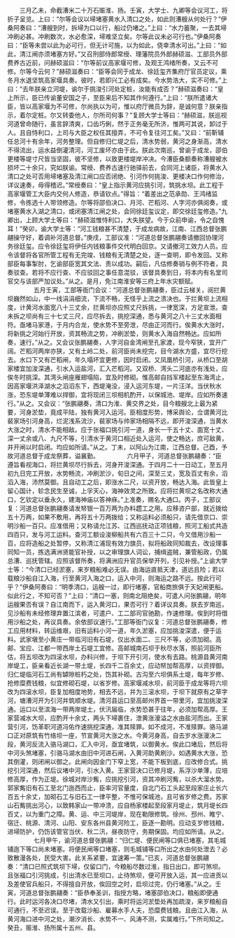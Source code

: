 <!-- { "loadSidebar": true } -->
　　三月乙未，命截漕米二十万石赈淮、扬。壬寅，大学士、九卿等会议河工，将折子呈览。上曰：“尔等会议以埽堵塞黄水入清口之处，如此则漕艘从何处行？”伊桑阿奏曰：“漕艘到时，拆埽为口以行，船过仍堵之。”上曰：“水力蓄聚，一去其埽冲刷必甚。冲刷数次，水必愈深，埽难坚立矣。尔等此议未必可行也。”伊桑阿奏曰：“臣等未尝以此为必可行，但无计可施，以为如此，侥幸清水可出。”上曰：“如此，清江闸亦须堵塞方好。”又召刑部侍郎常绶、理藩院员外郎赫硕滋、工部员外部费养古近前，问赫硕滋曰：“尔等前议高家堰可修，及观王鸿绪所奏，又云不可修。尔等今云何？”赫硕滋奏曰：“臣等会同于成龙、徐廷玺齐集府厅官员定议，乘冬月水退坚筑高家堰具奏。彼时，若即兴工必有成矣。今水势浩大，实不可修。”上曰：“去年朕亲立河堤，谕尔于挑浚引河处定桩，汝能有成否？”赫硕滋奏曰：“皇上所示，臣已传谕董安国之子，至臣来后不知其作何遵行。”上曰：“朕所遣诸大臣，皆以高家堰为不可修，尔尚执以为可，惟以府厅微员为辞，是诚何意？朕亲指示，着尔定桩。尔又转委他人，尔所司何事？”复顾大学士等曰：“赫硕滋，朕巡视河道曾命随行，虽言辞清爽，口齿巧俐，然于正务毫无所济，惟两可其说，卸过于人。且自恃利口，上司与大臣之权任其擅弄，不可令复往河工矣。”又曰：“前靳辅任总河十有余年，河务整理。但自修归仁堤之后，清水势弱，黄河之身渐高，清水不得流出，运水益倒灌清河，河工废坏亦由于此。朕此次南巡，曾谕于成龙，邵伯更楼等堤寸尺皆当坚固，彼不坚修，以致更楼堤岸冲决。今漕臣桑额奏称漕艘被水损坏二十余只，究如朕谕。常绶、费养古速行驰驿前去，会同河上诸臣，将黄水入清口之处可否用埽堵塞及清江闸口应否闭绝、引河作何挑浚、更楼决口作何修治，详议速奏，毋得稽迟。”常绶奏曰：“皇上指示黄河应挑引河，筑挑水坝。此工程于高家堰管工大臣内交何人修造，恭请钦点。”得旨：“着差出之范承勋、王鸿绪监修，令拣选十人带领修造。尔等将邵伯决口、月河、芒稻河、人字河亦俱阅奏，或堵塞黄水入湖之清口，或闭塞清江闸之处，会同徐廷玺议定，即交徐廷玺修造。”九卿出，上顾大学土等曰：“赫硕滋惟恃利口，大失朕望。今于众前申谕，令之自愧耳！”癸卯，谕大学士等：“河工钱粮甚不清楚，于成龙病故，江南、江西总督张鹏翮操守好，着调补河道总督。”庚戌，工部议准：“河道总督张鹏翮奏请撤回协理河务徐廷玺。应令徐廷玺将伊任内钱粮事件交代明白回京。又请撤河工效力人员。应令该督将各官所管工程有无完竣、钱粮有无清楚之处，逐一查明，即令发回。又称部臣每事掣肘，乞谕部臣宽其文法、责以成功。嗣后，凡估修奏销与例不符者，具奏驳查。若将不应行查、不应驳回之事任意混驳，该督具奏到日，将本内有名堂司官交与该部严加议处。”从之。是月，免江南淮安等三府上年水灾额赋。
　　
　　五月壬寅，工部等衙门会议：“河道总督张鹏翮奏，臣过云梯关，阅拦黄坝巍然如山，中一线涓涓细流，下流不畅，无怪乎上流之溃决也。于拦黄坝上流相度，计黄河水面宽八十三丈余，拦黄坝亦应照丈尺拆挑，一律宽深，方足宣泄。查未拆之坝尚有三十七丈三尺，应尽拆去，挑挖深通，悉与黄河之八十三丈水面相符。亟堵马家港，于月内合龙，使水势不至旁泄，尽由正河而行。俟黄水大涨时，将新挑之河始行开放，资其畅流之势，冲刷淤垫，则黄水入海自然畅达。应如所奏，速行。”从之。又会议张鹏翮奏，人字河自金湾闸至孔家渡，现今窄狭，宜开广阔。芒稻河两岸亦狭，又有土岭二处，前河臣尚未挖完，目今湖水方盛，宜尽行挖去。水口下又有芒稻闸，年久塌坏宜更修，因时启闭。又凤凰桥引河，从桥口至胡家楼宜加浚深通，引水入运盐河，汇入芒稻河。又双桥、湾头二河底亦有浅处，应俟冬时挑深。其湾头闸座雁翅塌陷，宜及时修砌。惟高邮自挡军楼起至东海湾止，因高家堰洪泽湖水之滔滔东下，西堤淹没，浸入运河东堤，一片汪洋。当伏秋水涨，恐东堤单薄难以捍御，宜将现闭三坝相机酌开，以保城池、堤岸。应如所奏速行。”从之。又会议：“张鹏翮奏，清口为淮、黄交界之处，目今粮艘北上最为紧要，河身淤垫，竟成平陆，独有黄河入运河。臣相度形势，博采舆论，佥谓黄河比裴家场引河身高，烂泥浅系流沙，裴家场与帅家场相隔不远，即开浚深通，当黄水大涨之时，清水不能相敌。应于张福口挑引河一道，身长一千五十丈、面宽十丈、深一丈余或八、九尺不等，引清水于黄河口相近处入运河，使之畅达，庶可敌黄，并开闸以时启闭。均应如所请。”从之。丁未，以阿山为江南，江西总督。己酉，予故河道总督于成龙祭葬，谥襄勤。
　　
　　六月甲子，河道总督张鹏翮奏：“臣遵旨看视海口，将拦黄坝尽行拆去，河身开浚深通。于四月二十一日动工，至五月初九日完工开放，水势畅流，冲刷淤沙，旬日之间，深至三丈，宽及百丈有余，滔滔入海，沛然莫御。且自动工之后，即涨水二尺，以资开放，畅达入海。此皆皇上留心国计，轸念民生至诚，上孚天心，海神效灵之所致。应将拦黄坝之名改称大通口，乞钦定以垂永久，建海神庙以答神庥。”上准奏，赐名大通口。丙子，工部议复：河道总督张鹏翮奏请发帑银一百万两为办料趱工之用。应移咨户部，就近拨给五十万两，如果不敷用，再将五十万两拨给；又称运料必须船只，请先借京口、崇明沙船一百只。应准借用；又称请允江苏、江西巡抚动正项钱粮，照河工船式共造四百只，发与河工运料。查河工额设浚柳船共有六百三十二只，今又借用沙船一百，应将造船之处暂停，又称清江浦现有效力旗员，拟将船政同知裁去，改设理事同知一员，拣选满洲贤能官补授，以之审理旗人词讼，捕缉盗贼，兼管船政，仍属总漕、巡抚管辖。应照该督所奏，将满洲应升官员保举开列，引见补授。”上谕大学士等：“今清口已经淤塞，来岁粮船难必无误。由海运直抵天津，道远且险；若以载粮沙船自江入海，行至黄河入海之口，运入中河，则海运之路不远。按此行可乎？”伊桑阿奏曰：“明季清口，运艘一过，即行堵塞，官船商旅俱于天妃闸更船。似此行之，不知可否？”上曰：“清口一塞，则南北阻绝矣，可遣人问张鹏翮，明年运艘果否有误？自江南而下，运入黄河口，果否可行？着详议具奏。朕去岁南巡，见沙船有未经修理弃置江滨者，可遣户、工二部司官驰勘，作速修理。俟到时将借用沙船之处，再议具奏。余依部议速行。”工部等衙门议复：河道总督张鹏翮奏，修工应用材料，转运维艰，旧有运料小河一道，年久淤塞，应加挑浚深遣，便于运料。武家墩至小黄庄一带临河旧有石堤，仅出水面二、三尺不等，必须加砌。高邮、宝应、江都一带西岸土石堤工宜修。高邮城南石坝于秋尽水落，照前河臣所估，将五坝改为四滚水坝，办料兴修，于坝下开引河，使水有去路。桃源县黄河南岸堤工，臣亲看近长湖一带土堤，长四千二百余丈，应动帑加帮高厚，以资捍御。归仁堤临河石工尚有罅隙桩朽之处，饬其补砌。古沟至六坝俱系土堤，每年岁修、抢修糜费钱粮，似宜修砌石堤，以省岁修。高家堰减水坝，前河臣于成龙等将六坝改为四滚水坝，臣复加相度地势，相去不远，并为三滚水坝，于坝下就原有之草字河，塘漕河开为引河并筑顺水堤。清河县运口至高邮州界首一带里河，宜加挑浚深通。运口以至滨海一带两岸堤土，伏汛届临，水势恐甚于往年，必须加帮高厚。王家营减水大坝，应酌开十余丈，两头下埽裹住，泄黄涨漫溢之水由盐河而出。王家营引河，饬革职河道冯佑作速挑挖深通，准其赎罪。如不成河，不准赎罪。骆马湖口正对原筑有竹络坝一座，节宣黄河大涨之水。今黄河身高，自去岁水涨漫决二段，黄河反流入骆马湖口，汇入中河，亟宜堵筑，以御黄水。俟此口堵后，然后将中河头煞堵塞，引骆马湖水由旧中河进石闸，入黄河助黄刷沙。如遇黄水大涨，恐其倒灌，则闭闸以御之。此闸向因金门下窄上宽，不能下板到底，应改修合式。挑挖引河深通，然后议堵中河，引水入黄。王家营决口已修月堤，系浮沙单薄，应培修高厚，作为正堤。徐城对岸沙觜，应挑挖引河，资其冲刷河觜，以杀大溜水势。郭家觜旧有石工至北门迤西而止，臣率河官量度，自北门石工头起至段家庄止长六百五十余丈，加砌石工与旧石工一律平整，不惟可保城池，且可省岁修之费。苏家山石觜挑出河心，以致韩家山一带冲溃，应自杨家楼起至段家月堤止，筑月堤长四百丈，以为重门之障。黄、运、中三河堤岸，现在勒限修筑。徐州、邳州、睢宁、宿迁、桃源、清河、山阳、安东各州县黄河险工，臣逐一勘明。应动支岁修钱粮，进埽防护，仍饬该管官当伏、秋二汛，昼夜防守，务期保固。均应如所请。从之。
　　
　　七月甲午，谕河道总督张鹏翮：“归仁堤、便民闸等口俱已堵塞，其毛城铺迤下等口尚未堵塞。将便民闸等口堵塞，则毛城铺等口所出之水由何处泄去？必致散漫各处，民受大害。此关系紧要，宜速筹一策。”已亥，河道总督张鹏翮奏：“清口已照式筑坝下埽，仅留口门，今粮船尽数过淮，指日出口，即可煞坝。且张福口引河挑成，引出清水已至坝口，止待煞坝，便可开放入运，其一应进贡以及差使官兵船只，不得擅自开放，俟回空之时，启坝过完，仍行堵塞。”从之。壬寅，河道总督张鹏翮奏：“臣恭奉圣训，指授方略，堵塞邵伯决口，粮船即便通行。此时运河各决口尽堵，清水又引出，乘时将运河淤垫处再加疏浚，来岁粮船自可通行，不至迟误。至于改载沙船、雇募水手人夫，恐糜费钱粮。且由江入海，从黄河海口进中河之处，潮汐消长、水势不一、风涛不测，实属难行。”下所司知之。癸丑，赈淮、扬所属十五州、县。
　　
